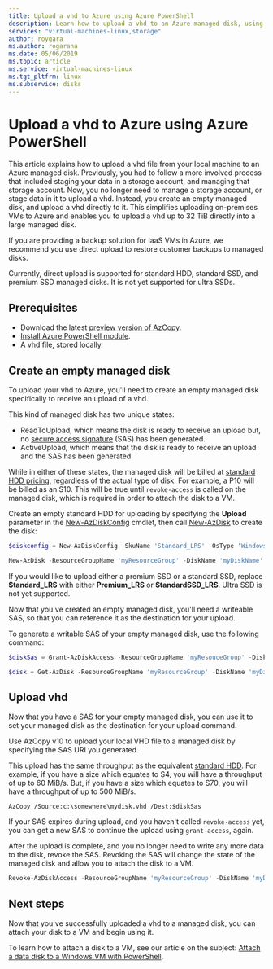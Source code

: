 ```yaml
---
title: Upload a vhd to Azure using Azure PowerShell
description: Learn how to upload a vhd to an Azure managed disk, using Azure PowerShell.    
services: "virtual-machines-linux,storage"
author: roygara
ms.author: rogarana
ms.date: 05/06/2019
ms.topic: article
ms.service: virtual-machines-linux
ms.tgt_pltfrm: linux
ms.subservice: disks
---
```


# Upload a vhd to Azure using Azure PowerShell

This article explains how to upload a vhd file from your local machine to an Azure managed disk. Previously, you had to follow a more involved process that included staging your data in a storage account, and managing that storage account. Now, you no longer need to manage a storage account, or stage data in it to upload a vhd. Instead, you create an empty managed disk, and upload a vhd directly to it. This simplifies uploading on-premises VMs to Azure and enables you to upload a vhd up to 32 TiB directly into a large managed disk.

If you are providing a backup solution for IaaS VMs in Azure, we recommend you use direct upload to restore customer backups to managed disks.

Currently, direct upload is supported for standard HDD, standard SSD, and premium SSD managed disks. It is not yet supported for ultra SSDs.

## Prerequisites

- Download the latest [preview version of AzCopy](../../storage/common/storage-use-azcopy-v10.md#download-and-install-azcopy).
- [Install Azure PowerShell module](/powershell/azure/install-Az-ps).
- A vhd file, stored locally.

## Create an empty managed disk

To upload your vhd to Azure, you'll need to create an empty managed disk specifically to receive an upload of a vhd.

This kind of managed disk has two unique states:

- ReadToUpload, which means the disk is ready to receive an upload but, no [secure access signature](https://docs.microsoft.com/en-us/azure/storage/common/storage-dotnet-shared-access-signature-part-1) (SAS) has been generated.
- ActiveUpload, which means that the disk is ready to receive an upload and the SAS has been generated.

While in either of these states, the managed disk will be billed at [standard HDD pricing](https://azure.microsoft.com/en-us/pricing/details/managed-disks/), regardless of the actual type of disk. For example, a P10 will be billed as an S10. This will be true until `revoke-access` is called on the managed disk, which is required in order to attach the disk to a VM.

Create an empty standard HDD for uploading by specifying the **Upload** parameter in the [New-AzDiskConfig](https://docs.microsoft.com/en-us/powershell/module/az.compute/new-azdiskconfig?view=azps-1.8.0) cmdlet, then call [New-AzDisk](https://docs.microsoft.com/en-us/powershell/module/az.compute/new-azdisk?view=azps-1.8.0) to create the disk:

```powershell
$diskconfig = New-AzDiskConfig -SkuName 'Standard_LRS' -OsType 'Windows' -DiskSizeGB 1023 -DiskIOPSReadWrite 500 - DiskMBpsReadWrite 8 -Location 'West US' -CreateOption 'Upload'

New-AzDisk -ResourceGroupName 'myResourceGroup' -DiskName 'myDiskName' -Disk $diskconfig
```

If you would like to upload either a premium SSD or a standard SSD, replace **Standard_LRS** with either **Premium_LRS** or **StandardSSD_LRS**. Ultra SSD is not yet supported.

Now that you've created an empty managed disk, you'll need a writeable SAS, so that you can reference it as the destination for your upload.

To generate a writable SAS of your empty managed disk, use the following command:

```powershell
$diskSas = Grant-AzDiskAccess -ResourceGroupName 'myResouceGroup' -DiskName 'myDiskName' -DurationInSecond 86400 -Access 'Write'

$disk = Get-AzDisk -ResourceGroupName 'myResourceGroup' -DiskName 'myDiskName'
```

## Upload vhd

Now that you have a SAS for your empty managed disk, you can use it to set your managed disk as the destination for your upload command.

Use AzCopy v10 to upload your local VHD file to a managed disk by specifying the SAS URI you generated.

This upload has the same throughput as the equivalent [standard HDD](disks-types.md#standard-hdd). For example, if you have a size which equates to S4, you will have a throughput of up to 60 MiB/s. But, if you have a size which equates to S70, you will have a throughput of up to 500 MiB/s.

```
AzCopy /Source:c:\somewhere\mydisk.vhd /Dest:$diskSas
```

If your SAS expires during upload, and you haven't called `revoke-access` yet, you can get a new SAS to continue the upload using `grant-access`, again.

After the upload is complete, and you no longer need to write any more data to the disk, revoke the SAS. Revoking the SAS will change the state of the managed disk and allow you to attach the disk to a VM.

```powershell
Revoke-AzDiskAccess -ResourceGroupName 'myResourceGroup' -DiskName 'myDiskName'
```

## Next steps

Now that you've successfully uploaded a vhd to a managed disk, you can attach your disk to a VM and begin using it.

To learn how to attach a disk to a VM, see our article on the subject: [Attach a data disk to a Windows VM with PowerShell](attach-disk-ps.md).